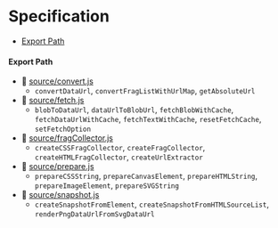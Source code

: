 # Specification

* [Export Path](#export-path)

#### Export Path
+ 📄 [source/convert.js](source/convert.js)
  - `convertDataUrl`, `convertFragListWithUrlMap`, `getAbsoluteUrl`
+ 📄 [source/fetch.js](source/fetch.js)
  - `blobToDataUrl`, `dataUrlToBlobUrl`, `fetchBlobWithCache`, `fetchDataUrlWithCache`, `fetchTextWithCache`, `resetFetchCache`, `setFetchOption`
+ 📄 [source/fragCollector.js](source/fragCollector.js)
  - `createCSSFragCollector`, `createFragCollector`, `createHTMLFragCollector`, `createUrlExtractor`
+ 📄 [source/prepare.js](source/prepare.js)
  - `prepareCSSString`, `prepareCanvasElement`, `prepareHTMLString`, `prepareImageElement`, `prepareSVGString`
+ 📄 [source/snapshot.js](source/snapshot.js)
  - `createSnapshotFromElement`, `createSnapshotFromHTMLSourceList`, `renderPngDataUrlFromSvgDataUrl`